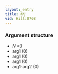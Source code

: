 ```yaml
---
layout: entry
title: རྟེན་
vid: Hill:0708
---
```

### Argument structure
* _N =3_
* arg1 (0)
* arg1 (0)
* arg1 (0)
* arg1-arg2 (0)
